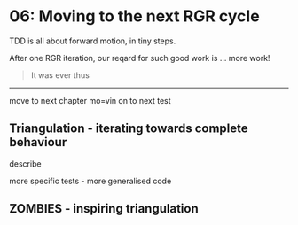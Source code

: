 # 06: Moving to the next RGR cycle
TDD is all about forward motion, in tiny steps.

After one RGR iteration, our reqard for such good work is ... more work!

> It was ever thus






---

move to next chapter mo=vin on to next test

## Triangulation - iterating towards complete behaviour

describe

more specific tests - more generalised code

## ZOMBIES - inspiring triangulation
